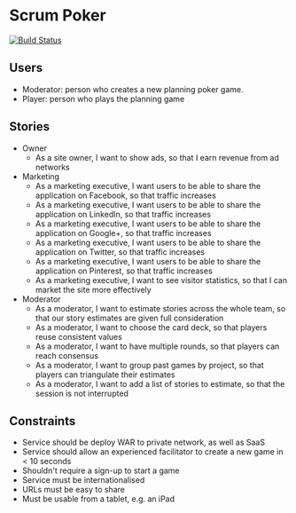 Scrum Poker
===========

[![Build Status](https://travis-ci.org/adaptive-logic/scrum-poker.png?branch=master)](https://travis-ci.org/adaptive-logic/scrum-poker)

Users
-----

- Moderator: person who creates a new planning poker game.
- Player: person who plays the planning game

Stories
-------

- Owner
  - As a site owner, I want to show ads, so that I earn revenue from ad networks
- Marketing
  - As a marketing executive, I want users to be able to share the application on Facebook, so that traffic increases
  - As a marketing executive, I want users to be able to share the application on LinkedIn, so that traffic increases
  - As a marketing executive, I want users to be able to share the application on Google+, so that traffic increases
  - As a marketing executive, I want users to be able to share the application on Twitter, so that traffic increases
  - As a marketing executive, I want users to be able to share the application on Pinterest, so that traffic increases
  - As a marketing executive, I want to see visitor statistics, so that I can market the site more effectively
- Moderator
  - As a moderator, I want to estimate stories across the whole team, so that our story estimates are given full consideration
  - As a moderator, I want to choose the card deck, so that players reuse consistent values
  - As a moderator, I want to have multiple rounds, so that players can reach consensus
  - As a moderator, I want to group past games by project, so that players can triangulate their estimates
  - As a moderator, I want to add a list of stories to estimate, so that the session is not interrupted

Constraints
-----------

- Service should be deploy WAR to private network, as well as SaaS
- Service should allow an experienced facilitator to create a new game in < 10 seconds
- Shouldn't require a sign-up to start a game
- Service must be internationalised
- URLs must be easy to share
- Must be usable from a tablet, e.g. an iPad
